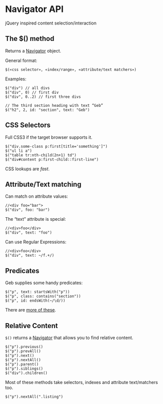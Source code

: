# Navigator API

jQuery inspired content selection/interaction

## The $() method

Returns a [Navigator](http://www.gebish.org/manual/current/api/geb-core/geb/navigator/Navigator.html) object.

General format:

    $(«css selector», «index/range», «attribute/text matchers»)

Examples:

    $("div") // all divs
    $("div", 0) // first div
    $("div", 0..2) // first three divs

    // The third section heading with text “Geb”
    $("h2", 2, id: "section", text: "Geb")

## CSS Selectors

Full CSS3 if the target browser supports it.

    $("div.some-class p:first[title='something']")
    $("ul li a")
    $("table tr:nth-child(2n+1) td")
    $("div#content p:first-child::first-line")

CSS lookups are *fast*.

## Attribute/Text matching

Can match on attribute values:

    //<div foo="bar">
    $("div", foo: "bar")

The “text” attribute is special:

    //<div>foo</div>
    $("div", text: "foo")

Can use Regular Expressions:

    //<div>foo</div>
    $("div", text: ~/f.+/)

## Predicates

Geb supplies some handy predicates:

    $("p", text: startsWith("p"))
    $("p", class: contains("section"))
    $("p", id: endsWith(~/\d/))

There are [more of these](http://www.gebish.org/manual/current/navigator.html#attribute_and_text_matching).

## Relative Content

`$()` returns a [Navigator](http://www.gebish.org/manual/current/api/geb-core/geb/navigator/Navigator.html) that allows you to find relative content.

    $("p").previous()
    $("p").prevAll()
    $("p").next()
    $("p").nextAll()
    $("p").parent()
    $("p").siblings()
    $("div").children()

Most of these methods take selectors, indexes and attribute text/matchers too.

    $("p").nextAll(".listing")
